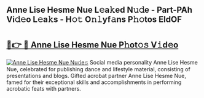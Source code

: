 ## Anne Lise Hesme Nue L𝚎a𝚔ed N𝚞𝚍e - Part-PAh Vi𝚍𝚎o L𝚎a𝚔s - H𝚘𝚝 O𝚗𝚕yf𝚊ns P𝚑𝚘tos EldOF

# <h2><a href="http://kf217x.oniu.top/?m=Anne+Lise+Hesme+Nue">🔗👉 🔴 Anne Lise Hesme Nue P𝚑ot𝚘𝚜 V𝚒d𝚎o</a></h2>

[![Anne Lise Hesme Nue Nu𝚍e𝚜](https://i.imgur.com/0qMVB7G.gif)](http://kf217x.oniu.top/?m=Anne+Lise+Hesme+Nue)
Social media personality Anne Lise Hesme Nue, celebrated for publishing dance and lifestyle material, consisting of presentations and blogs. Gifted acrobat partner Anne Lise Hesme Nue, famed for their exceptional skills and accomplishments in performing acrobatic feats with partners.  

